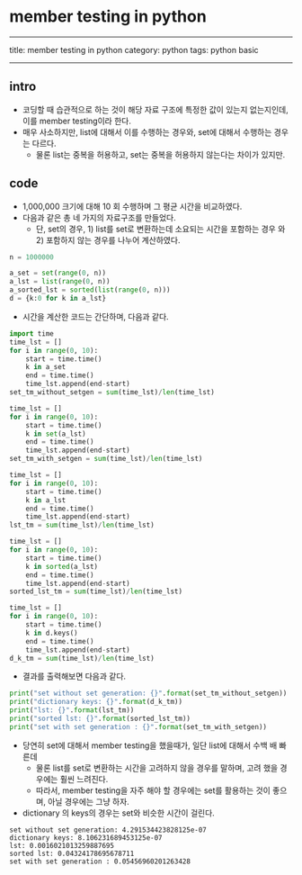# member testing in python

---
title: member testing in python
category: python
tags: python basic

---

## intro 

- 코딩할 때 습관적으로 하는 것이 해당 자료 구조에 특정한 값이 있는지 없는지인데, 이를 member testing이라 한다. 
- 매우 사소하지만, list에 대해서 이를 수행하는 경우와, set에 대해서 수행하는 경우는 다르다. 
	- 물론 list는 중복을 허용하고, set는 중복을 허용하지 않는다는 차이가 있지만. 

## code 

- 1,000,000 크기에 대해 10 회 수행하며 그 평균 시간을 비교하였다. 
- 다음과 같은 총 네 가지의 자료구조를 만들었다. 
	- 단, set의 경우, 1) list를 set로 변환하는데 소요되는 시간을 포함하는 경우 와 2) 포함하지 않는 경우를 나누어 계산하였다. 

```python
n = 1000000

a_set = set(range(0, n))
a_lst = list(range(0, n))
a_sorted_lst = sorted(list(range(0, n)))
d = {k:0 for k in a_lst}
```

- 시간을 계산한 코드는 간단하며, 다음과 같다. 

```python
import time
time_lst = []
for i in range(0, 10):
    start = time.time()
    k in a_set
    end = time.time()
    time_lst.append(end-start)
set_tm_without_setgen = sum(time_lst)/len(time_lst)

time_lst = []
for i in range(0, 10):
    start = time.time()
    k in set(a_lst)
    end = time.time()
    time_lst.append(end-start)
set_tm_with_setgen = sum(time_lst)/len(time_lst)

time_lst = []
for i in range(0, 10):
    start = time.time()
    k in a_lst
    end = time.time()
    time_lst.append(end-start)
lst_tm = sum(time_lst)/len(time_lst)

time_lst = []
for i in range(0, 10):
    start = time.time()
    k in sorted(a_lst)
    end = time.time()
    time_lst.append(end-start)
sorted_lst_tm = sum(time_lst)/len(time_lst)

time_lst = []
for i in range(0, 10):
    start = time.time()
    k in d.keys()
    end = time.time()
    time_lst.append(end-start)
d_k_tm = sum(time_lst)/len(time_lst)
```

- 결과를 출력해보면 다음과 같다. 

```python
print("set without set generation: {}".format(set_tm_without_setgen))
print("dictionary keys: {}".format(d_k_tm))
print("lst: {}".format(lst_tm))
print("sorted lst: {}".format(sorted_lst_tm))
print("set with set generation : {}".format(set_tm_with_setgen))
```

- 당연히 set에 대해서 member testing을 했을때가, 일단 list에 대해서 수백 배 빠른데
	- 물론 list를 set로 변환하는 시간을 고려하지 않을 경우를 말하며, 고려 했을 경우에는 훨씬 느려진다. 
	- 따라서, member testing을 자주 해야 할 경우에는 set를 활용하는 것이 좋으며, 아닐 경우에는 그냥 하자. 
- dictionary 의 keys의 경우는 set와 비슷한 시간이 걸린다. 

```
set without set generation: 4.291534423828125e-07
dictionary keys: 8.106231689453125e-07
lst: 0.0016021013259887695
sorted lst: 0.04324178695678711
set with set generation : 0.05456960201263428
```
